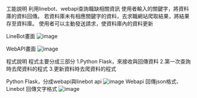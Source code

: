 工能說明
  利用linebot、webapi查詢職缺相關資訊
  使用者輸入的關鍵字，將資料庫的資料回傳。
  若資料庫未有相應關鍵字的資料，去求職網站爬取結果，將結果存至資料庫。
  使用者可以主動發送請求，使資料庫內的資料更新

LineBot畫面
  ![image](https://github.com/0988118277z/job-helper/assets/86332350/8047fe1f-dd82-4f98-b201-53cb3eae699b)

WebAPI畫面
  ![image](https://github.com/0988118277z/job-helper/assets/86332350/4354d83b-786b-444a-bba0-ea633d8580d1)

程式說明
  程式主要分成三部分
    1.Python Flask，來接收與回傳資料
    2.第一次查詢時去爬資料的程式
    3.更新資料時去爬資料的程式

  Python Flask，分成webapi與linebot api
    ![image](https://github.com/0988118277z/job-helper/assets/86332350/9868f775-585e-4138-8720-9f08977b14dc)
    Webapi  回傳json格式、Linebot 回傳文字格式
    ![image](https://github.com/0988118277z/job-helper/assets/86332350/3fe025cf-f6f7-4024-979d-0126129c49f3)





